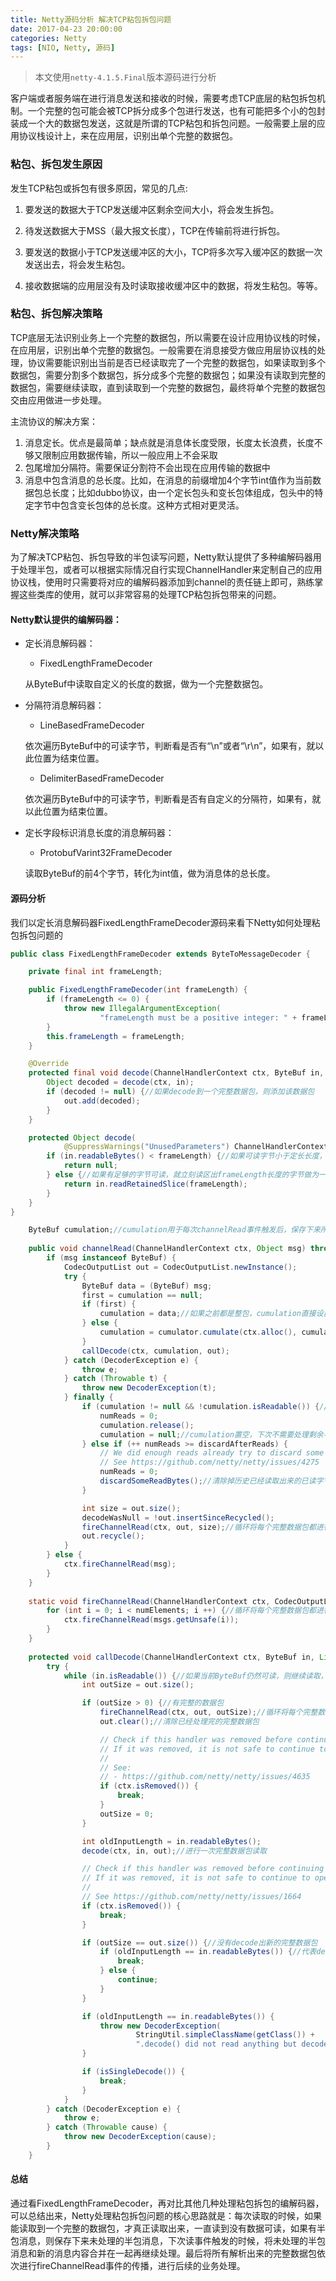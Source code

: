 ```yaml
---
title: Netty源码分析 解决TCP粘包拆包问题
date: 2017-04-23 20:00:00
categories: Netty
tags: [NIO, Netty, 源码]
---
```


> 本文使用`netty-4.1.5.Final`版本源码进行分析

客户端或者服务端在进行消息发送和接收的时候，需要考虑TCP底层的粘包拆包机制。一个完整的包可能会被TCP拆分成多个包进行发送，也有可能把多个小的包封装成一个大的数据包发送，这就是所谓的TCP粘包和拆包问题。一般需要上层的应用协议栈设计上，来在应用层，识别出单个完整的数据包。

<!--more-->


### 粘包、拆包发生原因

发生TCP粘包或拆包有很多原因，常见的几点:

1. 要发送的数据大于TCP发送缓冲区剩余空间大小，将会发生拆包。

2. 待发送数据大于MSS（最大报文长度），TCP在传输前将进行拆包。

3. 要发送的数据小于TCP发送缓冲区的大小，TCP将多次写入缓冲区的数据一次发送出去，将会发生粘包。

4. 接收数据端的应用层没有及时读取接收缓冲区中的数据，将发生粘包。等等。



### 粘包、拆包解决策略

TCP底层无法识别业务上一个完整的数据包，所以需要在设计应用协议栈的时候，在应用层，识别出单个完整的数据包。一般需要在消息接受方做应用层协议栈的处理，协议需要能识别出当前是否已经读取完了一个完整的数据包，如果读取到多个数据包，需要分割多个数据包，拆分成多个完整的数据包；如果没有读取到完整的数据包，需要继续读取，直到读取到一个完整的数据包，最终将单个完整的数据包交由应用做进一步处理。

主流协议的解决方案：

1. 消息定长。优点是最简单；缺点就是消息体长度受限，长度太长浪费，长度不够又限制应用数据传输，所以一般应用上不会采取
2. 包尾增加分隔符。需要保证分割符不会出现在应用传输的数据中
3. 消息中包含消息的总长度。比如，在消息的前缀增加4个字节int值作为当前数据包总长度；比如dubbo协议，由一个定长包头和变长包体组成，包头中的特定字节中包含变长包体的总长度。这种方式相对更灵活。

### Netty解决策略

为了解决TCP粘包、拆包导致的半包读写问题，Netty默认提供了多种编解码器用于处理半包，或者可以根据实际情况自行实现ChannelHandler来定制自己的应用协议栈，使用时只需要将对应的编解码器添加到channel的责任链上即可，熟练掌握这些类库的使用，就可以非常容易的处理TCP粘包拆包带来的问题。

#### Netty默认提供的编解码器：

* 定长消息解码器：
	* FixedLengthFrameDecoder

	从ByteBuf中读取自定义的长度的数据，做为一个完整数据包。

* 分隔符消息解码器：
	* LineBasedFrameDecoder

	依次遍历ByteBuf中的可读字节，判断看是否有“\n”或者“\r\n”，如果有，就以此位置为结束位置。

	* DelimiterBasedFrameDecoder

	依次遍历ByteBuf中的可读字节，判断看是否有自定义的分隔符，如果有，就以此位置为结束位置。

* 定长字段标识消息长度的消息解码器：
	* ProtobufVarint32FrameDecoder

	读取ByteBuf的前4个字节，转化为int值，做为消息体的总长度。


#### 源码分析

我们以定长消息解码器FixedLengthFrameDecoder源码来看下Netty如何处理粘包拆包问题的

```java
public class FixedLengthFrameDecoder extends ByteToMessageDecoder {

    private final int frameLength;

    public FixedLengthFrameDecoder(int frameLength) {
        if (frameLength <= 0) {
            throw new IllegalArgumentException(
                    "frameLength must be a positive integer: " + frameLength);
        }
        this.frameLength = frameLength;
    }

    @Override
    protected final void decode(ChannelHandlerContext ctx, ByteBuf in, List<Object> out) throws Exception {
        Object decoded = decode(ctx, in);
        if (decoded != null) {//如果decode到一个完整数据包，则添加该数据包
            out.add(decoded);
        }
    }

    protected Object decode(
            @SuppressWarnings("UnusedParameters") ChannelHandlerContext ctx, ByteBuf in) throws Exception {
        if (in.readableBytes() < frameLength) {//如果可读字节小于定长长度，则不处理
            return null;
        } else {//如果有足够的字节可读，就立刻读区出frameLength长度的字节做为一个完整数据包
            return in.readRetainedSlice(frameLength);
        }
    }
}
```

```java
    ByteBuf cumulation;//cumulation用于每次channelRead事件触发后，保存下来所有当前可读字节，用于后序处理，处理完成后，如果没有内容可读，代表数据里都是完整数据包，如果处理完成后还有内容可读，那么意味着有半包消息，需要用cumulation保存下来未解析完的半包消息内容
    
    public void channelRead(ChannelHandlerContext ctx, Object msg) throws Exception {
        if (msg instanceof ByteBuf) {
            CodecOutputList out = CodecOutputList.newInstance();
            try {
                ByteBuf data = (ByteBuf) msg;
                first = cumulation == null;
                if (first) {
                    cumulation = data;//如果之前都是整包，cumulation直接设置为当前的ByteBuf
                } else {
                    cumulation = cumulator.cumulate(ctx.alloc(), cumulation, data);//如果之前有半包，需要将新的ByteBuf添加到cumulation尾部继续处理之前的半包和新的消息
                }
                callDecode(ctx, cumulation, out);
            } catch (DecoderException e) {
                throw e;
            } catch (Throwable t) {
                throw new DecoderException(t);
            } finally {
                if (cumulation != null && !cumulation.isReadable()) {//代表当前所有消息内容都读取完成，没有剩余的半包消息
                    numReads = 0;
                    cumulation.release();
                    cumulation = null;//cumulation置空，下次不需要处理剩余半包消息
                } else if (++ numReads >= discardAfterReads) {
                    // We did enough reads already try to discard some bytes so we not risk to see a OOME.
                    // See https://github.com/netty/netty/issues/4275
                    numReads = 0;
                    discardSomeReadBytes();//清除掉历史已经读取出来的已读字节，防止OOM
                }

                int size = out.size();
                decodeWasNull = !out.insertSinceRecycled();
                fireChannelRead(ctx, out, size);//循环将每个完整数据包都进行一次fireChannelRead事件的传播处理
                out.recycle();
            }
        } else {
            ctx.fireChannelRead(msg);
        }
    }
    
    static void fireChannelRead(ChannelHandlerContext ctx, CodecOutputList msgs, int numElements) {
        for (int i = 0; i < numElements; i ++) {//循环将每个完整数据包都进行一次fireChannelRead事件的传播处理
            ctx.fireChannelRead(msgs.getUnsafe(i));
        }
    }
    
    protected void callDecode(ChannelHandlerContext ctx, ByteBuf in, List<Object> out) {
        try {
            while (in.isReadable()) {//如果当前ByteBuf仍然可读，则继续读取，直到没有完整数据包，才退出
                int outSize = out.size();

                if (outSize > 0) {//有完整的数据包
                    fireChannelRead(ctx, out, outSize);//循环将每个完整数据包都进行一次fireChannelRead事件的传播处理
                    out.clear();//清除已经处理完的完整数据包

                    // Check if this handler was removed before continuing with decoding.
                    // If it was removed, it is not safe to continue to operate on the buffer.
                    //
                    // See:
                    // - https://github.com/netty/netty/issues/4635
                    if (ctx.isRemoved()) {
                        break;
                    }
                    outSize = 0;
                }

                int oldInputLength = in.readableBytes();
                decode(ctx, in, out);//进行一次完整数据包读取

                // Check if this handler was removed before continuing the loop.
                // If it was removed, it is not safe to continue to operate on the buffer.
                //
                // See https://github.com/netty/netty/issues/1664
                if (ctx.isRemoved()) {
                    break;
                }

                if (outSize == out.size()) {//没有decode出新的完整数据包
                    if (oldInputLength == in.readableBytes()) {//代表decode操作没有进行实际的读取操作，意味着没有读取到完整数据包，跳出循环，否则尝试继续读取
                        break;
                    } else {
                        continue;
                    }
                }

                if (oldInputLength == in.readableBytes()) {
                    throw new DecoderException(
                            StringUtil.simpleClassName(getClass()) +
                            ".decode() did not read anything but decoded a message.");
                }

                if (isSingleDecode()) {
                    break;
                }
            }
        } catch (DecoderException e) {
            throw e;
        } catch (Throwable cause) {
            throw new DecoderException(cause);
        }
    }
```

#### 总结

通过看FixedLengthFrameDecoder，再对比其他几种处理粘包拆包的编解码器，可以总结出来，Netty处理粘包拆包问题的核心思路就是：每次读取的时候，如果能读取到一个完整的数据包，才真正读取出来，一直读到没有数据可读，如果有半包消息，则保存下来未处理的半包消息，下次读事件触发的时候，将未处理的半包消息和新的消息内容合并在一起再继续处理。最后将所有解析出来的完整数据包依次进行fireChannelRead事件的传播，进行后续的业务处理。

